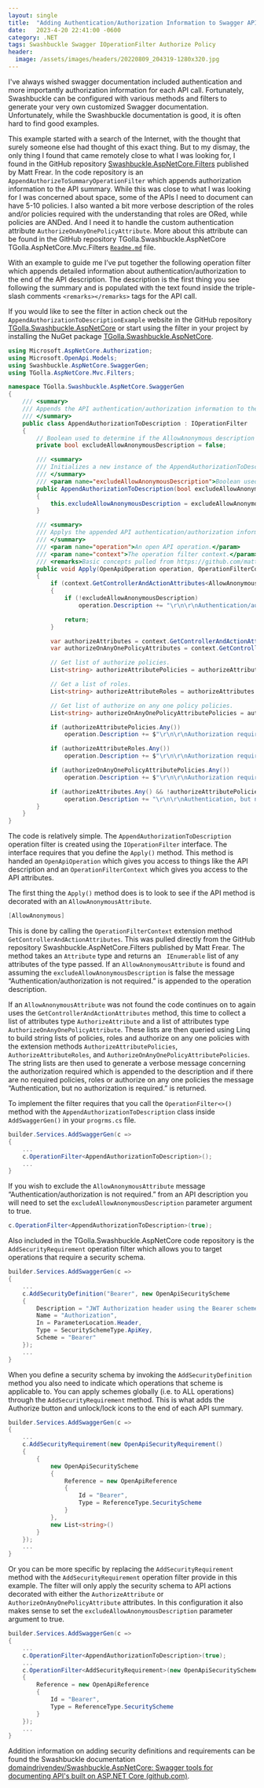 ```yaml
---
layout: single
title:  "Adding Authentication/Authorization Information to Swagger API Documentation with Swashbuckle"
date:   2023-4-20 22:41:00 -0600
category: .NET
tags: Swashbuckle Swagger IOperationFilter Authorize Policy
header:
  image: /assets/images/headers/20220809_204319-1280x320.jpg
---
```


I've always wished swagger documentation included authentication and more importantly authorization information for each API call. Fortunately, Swashbuckle can be configured with various methods and filters to generate your very own customized Swagger documentation. Unfortunately, while the Swashbuckle documentation is good, it is often hard to find good examples.

This example started with a search of the Internet, with the thought that surely someone else had thought of this exact thing. But to my dismay, the only thing I found that came remotely close to what I was looking for, I found in the GitHub repository [Swashbuckle.AspNetCore.Filters](https://github.com/mattfrear/Swashbuckle.AspNetCore.Filters) published by Matt Frear. In the code repository is an ```AppendAuthorizeToSummaryOperationFilter``` which appends authorization information to the API summary. While this was close to what I was looking for I was concerned about space, some of the APIs I need to document can have 5-10 policies.  I also wanted a bit more verbose description of the roles and/or policies required with the understanding that roles are ORed, while policies are ANDed.  And I need it to handle the custom authentication attribute ```AuthorizeOnAnyOnePolicyAttribute```. More about this attribute can be found in the GitHub repository TGolla.Swashbuckle.AspNetCore TGolla.AspNetCore.Mvc.Filters [`Readme.md`](https://github.com/tgolla/TGolla.Swashbuckle.AspNetCore/blob/main/TGolla.AspNetCore.Mvc.Filters/Readme.md) file. 

With an example to guide me I’ve put together the following operation filter which appends detailed information about authentication/authorization to the end of the API description. The description is the first thing you see following the summary and is populated with the text found inside the triple-slash comments ```<remarks></remarks>``` tags for the API call. 

If you would like to see the filter in action check out the ``` AppendAuthorizationToDescriptionExample``` website in the GitHub repository  [TGolla.Swashbuckle.AspNetCore](https://github.com/tgolla/TGolla.Swashbuckle.AspNetCore/tree/main/TGolla.Swashbuckle.AspNetCore) or start using the filter in your project by installing the NuGet package [TGolla.Swashbuckle.AspNetCore](https://www.nuget.org/packages/TGolla.Swashbuckle.AspNetCore/).

```csharp
using Microsoft.AspNetCore.Authorization;
using Microsoft.OpenApi.Models;
using Swashbuckle.AspNetCore.SwaggerGen;
using TGolla.AspNetCore.Mvc.Filters;

namespace TGolla.Swashbuckle.AspNetCore.SwaggerGen
{
    /// <summary>
    /// Appends the API authentication/authorization information to the operation description.
    /// </summary>
    public class AppendAuthorizationToDescription : IOperationFilter
    {
        // Boolean used to determine if the AllowAnonymous description should be added.
        private bool excludeAllowAnonymousDescription = false;

        /// <summary>
        /// Initializes a new instance of the AppendAuthorizationToDescription class. 
        /// </summary>
        /// <param name="excludeAllowAnonymousDescription">Boolean used to determine if the AllowAnonymous description should be added.</param>
        public AppendAuthorizationToDescription(bool excludeAllowAnonymousDescription = false)
        {
            this.excludeAllowAnonymousDescription = excludeAllowAnonymousDescription;
        }

        /// <summary>
        /// Applys the appended API authentication/authorization information to the operation description.
        /// </summary>
        /// <param name="operation">An open API operation.</param>
        /// <param name="context">The operation filter context.</param>
        /// <remarks>Basic concepts pulled from https://github.com/mattfrear/Swashbuckle.AspNetCore.Filters.</remarks>
        public void Apply(OpenApiOperation operation, OperationFilterContext context)
        {
            if (context.GetControllerAndActionAttributes<AllowAnonymousAttribute>().Any())
            {
                if (!excludeAllowAnonymousDescription)
                    operation.Description += "\r\n\r\nAuthentication/authorization is not required.";

                return;
            }

            var authorizeAttributes = context.GetControllerAndActionAttributes<AuthorizeAttribute>();
            var authorizeOnAnyOnePolicyAttributes = context.GetControllerAndActionAttributes<AuthorizeOnAnyOnePolicyAttribute>();

            // Get list of authorize policies.
            List<string> authorizeAttributePolicies = authorizeAttributes.AuthorizeAttributePolicies();

            // Get a list of roles.
            List<string> authorizeAttributeRoles = authorizeAttributes.AuthorizeAttributeRoles();

            // Get list of authorize on any one policy policies. 
            List<string> authorizeOnAnyOnePolicyAttributePolicies = authorizeOnAnyOnePolicyAttributes.AuthorizeOnAnyOnePolicyAttributePolicies();

            if (authorizeAttributePolicies.Any())
                operation.Description += $"\r\n\r\nAuthorization requires {((authorizeAttributePolicies.Count > 1) ? "each of " : "")} the following {((authorizeAttributePolicies.Count > 1) ? "policies" : "policy")}: <b>{string.Join("</b>, <b>", authorizeAttributePolicies)}</b>";

            if (authorizeAttributeRoles.Any())
                operation.Description += $"\r\n\r\nAuthorization requires {((authorizeAttributeRoles.Count > 1) ? "any one of " : "")} the following {((authorizeAttributeRoles.Count > 1) ? "roles" : "role")}: <b>{string.Join("</b>, <b>", authorizeAttributeRoles)}</b>";

            if (authorizeOnAnyOnePolicyAttributePolicies.Any())
                operation.Description += $"\r\n\r\nAuthorization requires {((authorizeOnAnyOnePolicyAttributePolicies.Count > 1) ? "any one of " : "")} the following {((authorizeOnAnyOnePolicyAttributePolicies.Count > 1) ? "policies" : "policy")}: <b>{string.Join("</b>, <b>", authorizeOnAnyOnePolicyAttributePolicies)}</b>";

            if (authorizeAttributes.Any() && !authorizeAttributePolicies.Any() && !authorizeAttributeRoles.Any() && !authorizeOnAnyOnePolicyAttributePolicies.Any())
                operation.Description += "\r\n\r\nAuthentication, but no authorization is required.";
        }
    }
}
```

The code is relatively simple.  The ```AppendAuthorizationToDescription``` operation filter is created using the ```IOperationFilter``` interface. The interface requires that you define the ```Apply()``` method. This method is handed an ```OpenApiOperation``` which gives you access to things like the API description and an ```OperationFilterContext``` which gives you access to the API attributes.

The first thing the ```Apply()``` method does is to look to see if the API method is decorated with an ```AllowAnonymousAttribute```.

```csharp
[AllowAnonymous]
```
This is done by calling the ```OperationFilterContext``` extension method  ```GetControllerAndActionAttributes```. This was pulled directly from the GitHub repository Swashbuckle.AspNetCore.Filters published by Matt Frear.  The method takes an ```Attribute``` type and returns an ``` IEnumerable``` list of any attributes of the type passed. If an ```AllowAnonymousAttribute``` is found and assuming the ```excludeAllowAnonymousDescription``` is false the message “Authentication/authorization is not required.” is appended to the operation description.

If an ```AllowAnonymousAttribute``` was not found the code continues on to again uses the ```GetControllerAndActionAttributes``` method, this time to collect a list of attributes type ```AuthorizeAttribute``` and a list of attributes type ```AuthorizeOnAnyOnePolicyAttribute```.  These lists are then queried using Linq to build string lists of policies, roles and authorize on any one policies with the extension methods `AuthorizeAttributePolicies`, `AuthorizeAttributeRoles`, and `AuthorizeOnAnyOnePolicyAttributePolicies`.  The string lists are then used to generate a verbose message concerning the authorization required which is appended to the description and if there are no required policies, roles or authorize on any one policies the message “Authentication, but no authorization is required.” is returned.

To implement the filter requires that you call the ```OperationFilter<>()``` method with the ```AppendAuthorizationToDescription``` class inside ```AddSwaggerGen()``` in your ```progrms.cs``` file.

``` csharp
builder.Services.AddSwaggerGen(c =>
{
	...
    c.OperationFilter<AppendAuthorizationToDescription>();
	...
}
```

If you wish to exclude the ```AllowAnonymousAttribute``` message “Authentication/authorization is not required.” from an API description you will need to set the ```excludeAllowAnonymousDescription``` parameter argument to true.

```csharp
c.OperationFilter<AppendAuthorizationToDescription>(true);
```

Also included in the TGolla.Swashbuckle.AspNetCore code repository is the ```AddSecurityRequirement``` operation filter which allows you to target operations that require a security schema. 

```csharp
builder.Services.AddSwaggerGen(c =>
{
	...
	c.AddSecurityDefinition("Bearer", new OpenApiSecurityScheme
    {
        Description = "JWT Authorization header using the Bearer scheme. Example: \"Authorization: Bearer {token}\"  A token can be acquired using any one of the /Tokens API calls.",
        Name = "Authorization",
        In = ParameterLocation.Header,
        Type = SecuritySchemeType.ApiKey,
        Scheme = "Bearer"
    });
   	...
}
```

When you define a security schema by invoking the ```AddSecurityDefinition``` method you also need to indicate which operations that scheme is applicable to. You can apply schemes globally (i.e. to ALL operations) through the ```AddSecurityRequirement``` method. This is what adds the Authorize button and unlock/lock icons to the end of each API summary.

```csharp
builder.Services.AddSwaggerGen(c =>
{
	...
	c.AddSecurityRequirement(new OpenApiSecurityRequirement()
    {
        {
            new OpenApiSecurityScheme
            {
                Reference = new OpenApiReference
                {
                    Id = "Bearer",
                    Type = ReferenceType.SecurityScheme
                }
            },
            new List<string>()
        }
    });
    ...
}
```

Or you can be more specific by replacing the ```AddSecurityRequirement``` method with the ```AddSecurityRequirement``` operation filter provide in this example. The filter will only apply the security schema to API actions decorated with either the ```AuthorizeAttribute``` or ```AuthorizeOnAnyOnePolicyAttribute``` attributes. In this configuration it also makes sense to set the ```excludeAllowAnonymousDescription``` parameter argument to true.

```csharp
builder.Services.AddSwaggerGen(c =>
{
	...
    c.OperationFilter<AppendAuthorizationToDescription>(true);
    ...
    c.OperationFilter<AddSecurityRequirement>(new OpenApiSecurityScheme
    {
        Reference = new OpenApiReference
        {
            Id = "Bearer",
            Type = ReferenceType.SecurityScheme
        }
    });
    ...
}
```

Addition information on adding security definitions and requirements can be found the Swashbuckle documentation [domaindrivendev/Swashbuckle.AspNetCore: Swagger tools for documenting API's built on ASP.NET Core (github.com)](https://github.com/domaindrivendev/Swashbuckle.AspNetCore#add-security-definitions-and-requirements).

